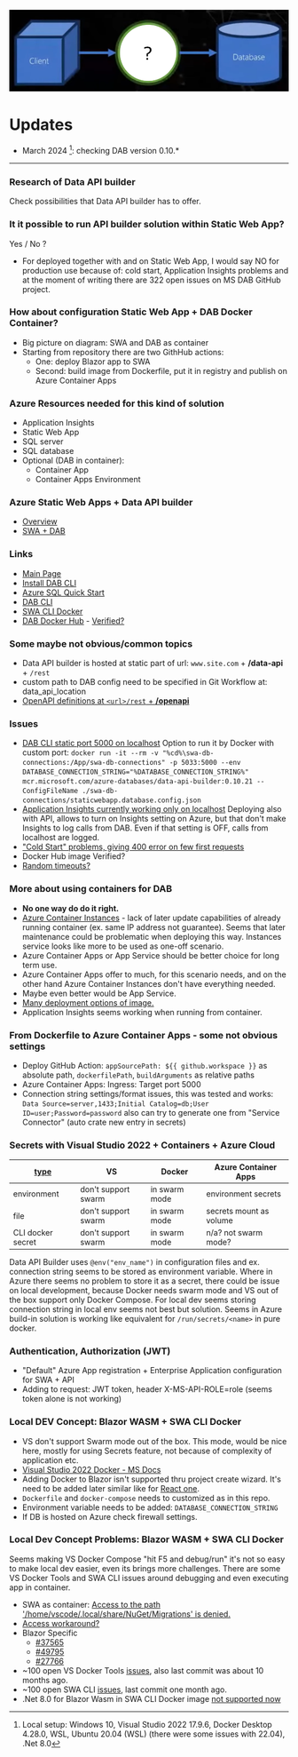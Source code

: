 ![DAB](/img/dab.png)

# Updates
- March 2024 [^1]: checking DAB version 0.10.*

---

### Research of Data API builder
Check possibilities that Data API builder has to offer.

### It it possible to run API builder solution within Static Web App?
Yes / No ?  

- For deployed together with and on Static Web App, I would say NO for production use because of: cold start, Application Insights problems and at the moment of writing there are 322 open issues on MS DAB GitHub project.

### How about configuration Static Web App + DAB Docker Container?
- Big picture on diagram: SWA and DAB as container
- Starting from repository there are two GithHub actions:
  - One: deploy Blazor app to SWA
  - Second: build image from Dockerfile, put it in registry and publish on Azure Container Apps

### Azure Resources needed for this kind of solution
- Application Insights
- Static Web App
- SQL server
- SQL database  
- Optional (DAB in container):
  - Container App 
  - Container Apps Environment

### Azure Static Web Apps + Data API builder
- [Overview](https://learn.microsoft.com/en-us/azure/static-web-apps/database-overview)
- [SWA + DAB](https://learn.microsoft.com/en-us/azure/static-web-apps/database-azure-sql?tabs=bash&pivots=static-web-apps-rest)

### Links
- [Main Page](https://learn.microsoft.com/en-us/azure/data-api-builder/)
- [Install DAB CLI](https://learn.microsoft.com/en-us/azure/data-api-builder/get-started/get-started-with-data-api-builder)
- [Azure SQL Quick Start](https://learn.microsoft.com/en-us/azure/data-api-builder/get-started/get-started-azure-sql)
- [DAB CLI](https://learn.microsoft.com/en-us/azure/data-api-builder/data-api-builder-cli)
- [SWA CLI Docker](https://azure.github.io/static-web-apps-cli/docs/cli/docker)
- [DAB Docker Hub](https://hub.docker.com/_/microsoft-azure-databases-data-api-builder) - [Verified?](https://github.com/Azure/data-api-builder/discussions/2158)

### Some maybe not obvious/common topics
- Data API builder is hosted at static part of url: `www.site.com` +  **/data-api** + `/rest`
- custom path to DAB config need to be specified in Git Workflow at: data_api_location
- [OpenAPI definitions at `<url>/rest` + **/openapi**](https://learn.microsoft.com/en-us/azure/data-api-builder/openapi)  

### Issues
- [DAB CLI static port 5000 on localhost](https://github.com/Azure/data-api-builder/issues/1477)
Option to run it by Docker with custom port: 
`docker run -it --rm -v "%cd%\swa-db-connections:/App/swa-db-connections" -p 5033:5000 --env DATABASE_CONNECTION_STRING="%DATABASE_CONNECTION_STRING%" mcr.microsoft.com/azure-databases/data-api-builder:0.10.21 --ConfigFileName ./swa-db-connections/staticwebapp.database.config.json`
- [Application Insights currently working only on localhost](https://github.com/Azure/data-api-builder/issues/1735)
Deploying also with API, allows to turn on Insights setting on Azure, but that don't make Insights to log calls from DAB. Even if that setting is OFF, calls from localhost are logged.
- ["Cold Start" problems, giving 400 error on few first requests](https://github.com/Azure/data-api-builder/issues/918)
- Docker Hub image Verified?
- [Random timeouts?](https://github.com/Azure/data-api-builder/issues/2162)
 
### More about using containers for DAB
- **No one way do do it right.**
- [Azure Container Instances](https://learn.microsoft.com/en-us/azure/container-instances/container-instances-update#limitations) - lack of later update capabilities of already running container (ex. same IP address not guarantee). Seems that later maintenance could be problematic when deploying this way. Instances service looks like more to be used as one-off scenario.
- Azure Container Apps or App Service should be better choice for long term use.
- Azure Container Apps offer to much, for this scenario needs, and on the other hand Azure Container Instances don't have everything needed.
- Maybe even better would be App Service.
- [Many deployment options of image.](https://learn.microsoft.com/en-us/azure/container-apps/code-to-cloud-options)
- Application Insights seems working when running from container.


### From Dockerfile to Azure Container Apps - some not obvious settings
- Deploy GitHub Action: `appSourcePath: ${{ github.workspace }}` as absolute path, `dockerfilePath`, `buildArguments` as relative paths
- Azure Container Apps: Ingress: Target port 5000
- Connection string settings/format issues, this was tested and works: `Data Source=server,1433;Initial Catalog=db;User ID=user;Password=password` also can try to generate one from "Service Connector" (auto crate new entry in secrets)

### Secrets with Visual Studio 2022 + Containers + Azure Cloud

|[type](https://docs.docker.com/compose/compose-file/09-secrets/)| VS | Docker | Azure Container Apps |
|-|-|-|-|
|environment|don't support swarm|in swarm mode|environment secrets|
|file|don't support swarm|in swarm mode|secrets mount as volume|
|CLI docker secret|don't support swarm|in swarm mode|n/a? not swarm mode?|

Data API Builder uses `@env("env_name")` in configuration files and ex. connection string seems to be stored as environment variable. Where in Azure there seems no problem to store it as a secret, there could be issue on local development, because Docker needs swarm mode and VS out of the box support only Docker Compose. For local dev seems storing connection string in local env seems not best but solution. 
Seems in Azure build-in solution is working like equivalent for `/run/secrets/<name>` in pure docker.

### Authentication, Authorization (JWT)
- "Default" Azure App registration + Enterprise Application configuration for SWA + API
- Adding to request: JWT token, header X-MS-API-ROLE=role (seems token alone is not working)

### Local DEV Concept: Blazor WASM + SWA CLI Docker
- VS don't support Swarm mode out of the box. This mode, would be nice here, mostly for using Secrets feature, not because of complexity of application etc.
- [Visual Studio 2022 Docker - MS Docs](https://learn.microsoft.com/en-us/visualstudio/containers/?view=vs-2022)
- Adding Docker to Blazor isn't supported thru project create wizard. It's need to be added later similar like for [React one](https://learn.microsoft.com/en-us/visualstudio/containers/container-tools-react?view=vs-2022).
- `Dockerfile` and `docker-compose` needs to customized as in this repo.
- Environment variable needs to be added: `DATABASE_CONNECTION_STRING`
- If DB is hosted on Azure check firewall settings.

### Local Dev Concept Problems: Blazor WASM + SWA CLI Docker
Seems making VS Docker Compose "hit F5 and debug/run" it's not so easy to make local dev easier, even its brings more challenges. There are some VS Docker Tools and SWA CLI issues around debugging and even executing app in container.

- SWA as container: [Access to the path '/home/vscode/.local/share/NuGet/Migrations' is denied.](https://github.com/Azure/static-web-apps-cli/discussions/824)
- [Access workaround?](https://github.com/microsoft/DockerTools/issues/399)
- Blazor Specific
  - [#37565](https://github.com/dotnet/aspnetcore/issues/37565)
  - [#49795](https://github.com/dotnet/aspnetcore/issues/49795)
  - [#27766](https://github.com/dotnet/aspnetcore/issues/27766)
- ~100 open VS Docker Tools [issues](https://github.com/microsoft/dockertools/issues), also last commit was about 10 months ago.
- ~100 open SWA CLI [issues](https://github.com/Azure/static-web-apps-cli/issues), last commit one month ago.
- .Net 8.0 for Blazor Wasm in SWA CLI Docker image [not supported now](https://github.com/Azure/static-web-apps-cli/discussions/825)

[^1]: Local setup: Windows 10, Visual Studio 2022 17.9.6, Docker Desktop 4.28.0, WSL, Ubuntu 20.04 (WSL) (there were some issues with 22.04), .Net 8.0
